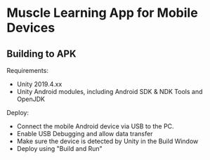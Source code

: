 # Muscle Learning App for Mobile Devices

## Building to APK

Requirements:
- Unity 2019.4.xx
- Unity Android modules, including Android SDK & NDK Tools and OpenJDK

Deploy:
- Connect the mobile Android device via USB to the PC.
- Enable USB Debugging and allow data transfer
- Make sure the device is detected by Unity in the Build Window
- Deploy using "Build and Run"


